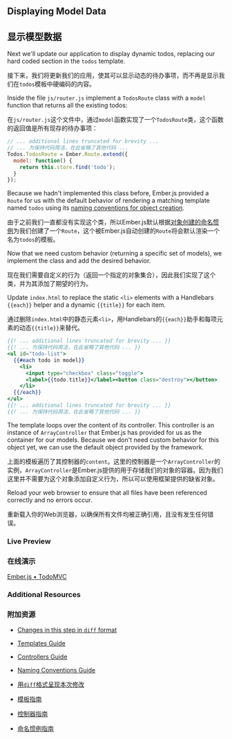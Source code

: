 ## Displaying Model Data

## 显示模型数据

Next we'll update our application to display dynamic todos, replacing our hard coded section in the `todos` template.

接下来，我们将更新我们的应用，使其可以显示动态的待办事项，而不再是显示我们在`todos`模板中硬编码的内容。

Inside the file `js/router.js` implement a `TodosRoute` class with a `model` function that returns all the existing todos:

在`js/router.js`这个文件中，通过`model`函数实现了一个`TodosRoute`类，这个函数的返回值是所有现存的待办事项：

```javascript
// ... additional lines truncated for brevity ...
// ... 为保持代码简洁，在此省略了其他代码 ...
Todos.TodosRoute = Ember.Route.extend({
  model: function() {
    return this.store.find('todo');
  }
});
```

Because we hadn't implemented this class before, Ember.js provided a `Route` for us with the default behavior of rendering a matching template named `todos` using its [naming conventions for object creation](/guides/concepts/naming-conventions/).

由于之前我们一直都没有实现这个类，所以Ember.js默认根据[对象创建的命名惯例](/guides/concepts/naming-conventions/)为我们创建了一个`Route`，这个被Ember.js自动创建的`Route`将会默认渲染一个名为`todos`的模板。

Now that we need custom behavior (returning a specific set of models), we implement the class and add the desired behavior.

现在我们需要自定义的行为（返回一个指定的对象集合），因此我们实现了这个类，并为其添加了期望的行为。

Update `index.html` to replace the static `<li>` elements with a Handlebars `{{each}}` helper and a dynamic `{{title}}` for each item.

通过删除`index.html`中的静态元素`<li>`，用Handlebars的`{{each}}`助手和每项元素的动态`{{title}}`来替代。

```handlebars
{{! ... additional lines truncated for brevity ... }}
{{! ... 为保持代码简洁，在此省略了其他代码 ... }}
<ul id="todo-list">
  {{#each todo in model}}
    <li>
      <input type="checkbox" class="toggle">
      <label>{{todo.title}}</label><button class="destroy"></button>
    </li>
  {{/each}}
</ul>
{{! ... additional lines truncated for brevity ... }}
{{! ... 为保持代码简洁，在此省略了其他代码 ... }}
```

The template loops over the content of its controller. This controller is an instance of `ArrayController` that Ember.js has provided for us as the container for our models. Because we don't need custom behavior for this object yet, we can use the default object provided by the framework.

上面的模板遍历了其控制器的`content`。这里的控制器是一个`ArrayController`的实例，`ArrayController`是Ember.js提供的用于存储我们的对象的容器。因为我们这里并不需要为这个对象添加自定义行为，所以可以使用框架提供的缺省对象。

Reload your web browser to ensure that all files have been referenced correctly and no errors occur.

重新载入你的Web浏览器，以确保所有文件均被正确引用，且没有发生任何错误。

### Live Preview
### 在线演示
<a class="jsbin-embed" href="http://jsbin.com/simixi/1/embed?output">Ember.js • TodoMVC</a><script src="http://static.jsbin.com/js/embed.js"></script>

### Additional Resources
### 附加资源

  * [Changes in this step in `diff` format](https://github.com/emberjs/quickstart-code-sample/commit/87bd57700110d9dd0b351c4d4855edf90baac3a8)
  * [Templates Guide](/guides/templates/handlebars-basics)
  * [Controllers Guide](/guides/controllers)
  * [Naming Conventions Guide](/guides/concepts/naming-conventions)

  * [用`diff`格式呈现本次修改](https://github.com/emberjs/quickstart-code-sample/commit/87bd57700110d9dd0b351c4d4855edf90baac3a8)
  * [模板指南](/guides/templates/handlebars-basics)
  * [控制器指南](/guides/controllers)
  * [命名惯例指南](/guides/concepts/naming-conventions)

